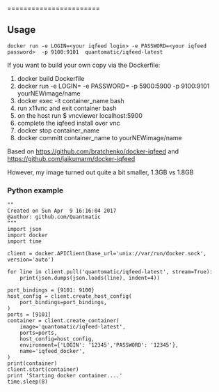 =======================

Usage
-----

```
docker run -e LOGIN=<your iqfeed login> -e PASSWORD=<your iqfeed password>  -p 9100:9101  quantomatic/iqfeed-latest
```

If you want to build your own copy via the Dockerfile:

1. docker build Dockerfile
2. docker run -e LOGIN=<your iqfeed login> -e PASSWORD=<your iqfeed password> -p 5900:5900 -p 9100:9101 yourNEWimage/name
3. docker exec -it container_name bash
4. run x11vnc and exit container bash
5. on the host run $ vncviewer localhost:5900
6. complete the iqfeed install over vnc
7. docker stop container_name
8. docker committ container_name to yourNEWimage/name

Based on
https://github.com/bratchenko/docker-iqfeed and 
https://github.com/jaikumarm/docker-iqfeed

However, my image turned out quite a bit smaller, 1.3GB vs 1.8GB

### Python example ###
```
""
Created on Sun Apr  9 16:16:04 2017
@author: github.com/Quantmatic
"""
import json
import docker
import time

client = docker.APIClient(base_url='unix://var/run/docker.sock', version='auto')

for line in client.pull('quantomatic/iqfeed-latest', stream=True):
    print(json.dumps(json.loads(line), indent=4))

port_bindings = {9101: 9100}
host_config = client.create_host_config(
    port_bindings=port_bindings,
)
ports = [9101]
container = client.create_container(
    image='quantomatic/iqfeed-latest',
    ports=ports,
    host_config=host_config,
    environment={'LOGIN': '12345','PASSWORD': '12345'},
    name='iqfeed_docker',
)
print(container)
client.start(container)
print 'Starting docker container....'
time.sleep(8)
```

